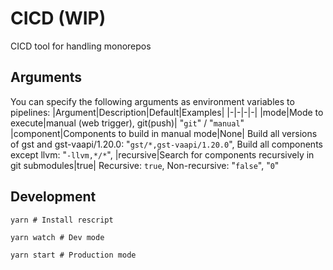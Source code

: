 # CICD (WIP)
CICD tool for handling monorepos

## Arguments
You can specify the following arguments as environment variables to pipelines:
|Argument|Description|Default|Examples|
|-|-|-|-|
|mode|Mode to execute|manual (web trigger), git(push)| "`git`" / "`manual`"
|component|Components to build in manual mode|None| Build all versions of gst and gst-vaapi/1.20.0: "`gst/*,gst-vaapi/1.20.0`", Build all components except llvm: "`-llvm,*/*`",
|recursive|Search for components recursively in git submodules|true| Recursive: `true`, Non-recursive: "`false`", "`0`"

## Development
```
yarn # Install rescript

yarn watch # Dev mode

yarn start # Production mode
```